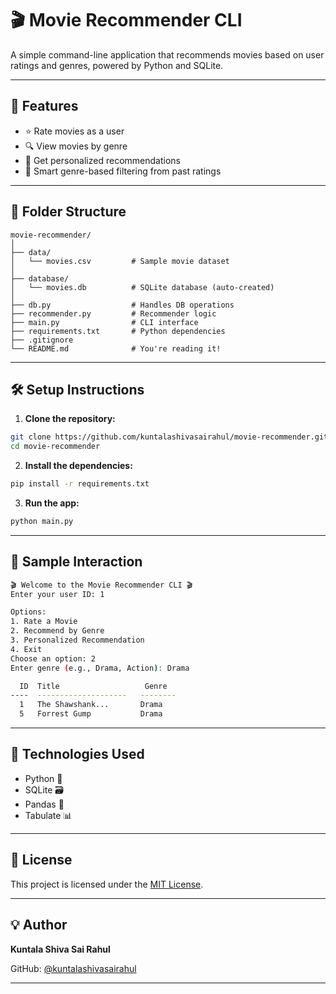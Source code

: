 # 🎬 Movie Recommender CLI

A simple command-line application that recommends movies based on user ratings and genres, powered by Python and SQLite.

---

## 🚀 Features

- ⭐ Rate movies as a user
- 🔍 View movies by genre
- 🎯 Get personalized recommendations
- 🧠 Smart genre-based filtering from past ratings

---

## 📂 Folder Structure

```
movie-recommender/
│
├── data/
│   └── movies.csv         # Sample movie dataset
│
├── database/
│   └── movies.db          # SQLite database (auto-created)
│
├── db.py                  # Handles DB operations
├── recommender.py         # Recommender logic
├── main.py                # CLI interface
├── requirements.txt       # Python dependencies
├── .gitignore
└── README.md              # You're reading it!
```

---

## 🛠️ Setup Instructions

1. **Clone the repository:**

```bash
git clone https://github.com/kuntalashivasairahul/movie-recommender.git
cd movie-recommender
```

2. **Install the dependencies:**

```bash
pip install -r requirements.txt
```

3. **Run the app:**

```bash
python main.py
```

---

## 🧪 Sample Interaction

```bash
🎬 Welcome to the Movie Recommender CLI 🎬
Enter your user ID: 1

Options:
1. Rate a Movie
2. Recommend by Genre
3. Personalized Recommendation
4. Exit
Choose an option: 2
Enter genre (e.g., Drama, Action): Drama

  ID  Title                   Genre
----  --------------------   --------
  1   The Shawshank...       Drama
  5   Forrest Gump           Drama
```

---

## 🧠 Technologies Used

- Python 🐍
- SQLite 🗃️
- Pandas 🧮
- Tabulate 📊

---

## 📘 License

This project is licensed under the [MIT License](LICENSE).

---

## 💡 Author

**Kuntala Shiva Sai Rahul**

GitHub: [@kuntalashivasairahul](https://github.com/kuntalashivasairahul)

---
